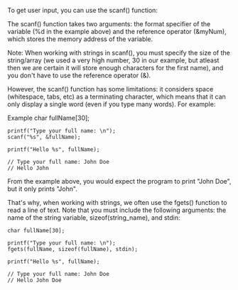 To get user input, you can use the scanf() function:

The scanf() function takes two arguments: the format specifier of the variable (%d in the example above) and the reference operator (&myNum), which stores the memory address of the variable.

Note: When working with strings in scanf(), you must specify the size of the string/array (we used a very high number, 30 in our example, but atleast then we are certain it will store enough characters for the first name), and you don't have to use the reference operator (&).

However, the scanf() function has some limitations: it considers space (whitespace, tabs, etc) as a terminating character, which means that it can only display a single word (even if you type many words). For example:

Example
    char fullName[30];

    printf("Type your full name: \n");
    scanf("%s", &fullName);

    printf("Hello %s", fullName);

    // Type your full name: John Doe
    // Hello John
From the example above, you would expect the program to print "John Doe", but it only prints "John".

That's why, when working with strings, we often use the fgets() function to read a line of text. Note that you must include the following arguments: the name of the string variable, sizeof(string_name), and stdin:

    char fullName[30];

    printf("Type your full name: \n");
    fgets(fullName, sizeof(fullName), stdin);

    printf("Hello %s", fullName);

    // Type your full name: John Doe
    // Hello John Doe